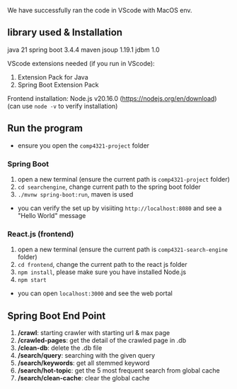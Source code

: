 We have successfully ran the code in VScode with MacOS env.

## library used & Installation
java 21
spring boot 3.4.4
maven
jsoup 1.19.1
jdbm 1.0

VScode extensions needed (if you run in VScode):
1. Extension Pack for Java
2. Spring Boot Extension Pack

Frontend installation:
Node.js v20.16.0 (https://nodejs.org/en/download) (can use `node -v` to verify installation)


## Run the program
- ensure you open the `comp4321-project` folder

### Spring Boot
1. open a new terminal (ensure the current path is `comp4321-project` folder)
2. `cd searchengine`, change current path to the spring boot folder
3. `./mvnw spring-boot:run`, maven is used 

* you can verify the set up by visiiting `http://localhost:8080` and see a "Hello World" message


### React.js (frontend)
1. open a new terminal (ensure the current path is `comp4321-search-engine` folder)
2. `cd frontend`, change the current path to the react js folder
3. `npm install`, please make sure you have installed Node.js
4. `npm start`

* you can open `localhost:3000` and see the web portal

## Spring Boot End Point
1. **/crawl**: starting crawler with starting url & max page
2. **/crawled-pages**: get the detail of the crawled page in .db
3. **/clean-db**: delete the .db file
4. **/search/query**: searching with the given query
5. **/search/keywords**: get all stemmed keyword
6. **/search/hot-topic**: get the 5 most frequent search from global cache
7. **/search/clean-cache**: clear the global cache